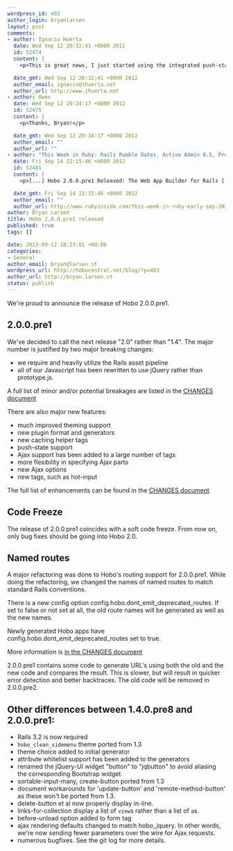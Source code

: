 ```yaml
--- 
wordpress_id: 403
author_login: bryanlarsen
layout: post
comments: 
- author: Ignacio Huerta
  date: Wed Sep 12 20:32:41 +0000 2012
  id: 52474
  content: |
    <p>This is great news, I just started using the integrated push-state in Hobo 1.4 and it works amazingly well :)</p>

  date_gmt: Wed Sep 12 20:32:41 +0000 2012
  author_email: ignacio@ihuerta.net
  author_url: http://www.ihuerta.net
- author: Owen
  date: Wed Sep 12 20:34:17 +0000 2012
  id: 52475
  content: |
    <p>Thanks, Bryan!</p>

  date_gmt: Wed Sep 12 20:34:17 +0000 2012
  author_email: ""
  author_url: ""
- author: "This Week in Ruby: Rails Rumble Dates, Active Admin 0.5, Protected Methods in Ruby 2.0"
  date: Fri Sep 14 22:15:46 +0000 2012
  id: 52481
  content: |
    <p>[...] Hobo 2.0.0.pre1 Released: The Web App Builder for Rails [...]</p>

  date_gmt: Fri Sep 14 22:15:46 +0000 2012
  author_email: ""
  author_url: http://www.rubyinside.com/this-week-in-ruby-early-sep-2012-5933.html
author: Bryan Larsen
title: Hobo 2.0.0.pre1 released
published: true
tags: []

date: 2012-09-12 18:23:01 +00:00
categories: 
- General
author_email: bryan@larsen.st
wordpress_url: http://hobocentral.net/blog/?p=403
author_url: http://bryan.larsen.st
status: publish
---
```

We're proud to announce the release of Hobo 2.0.0.pre1.

## 2.0.0.pre1

We've decided to call the next release "2.0" rather than "1.4". The
major number is justified by two major breaking changes:

- we require and heavily utilize the Rails asset pipeline
- all of our Javascript has been rewritten to use jQuery rather than prototype.js.

A full list of minor and/or potential breakages are listed in the [CHANGES document](http://cookbook-1.4.hobocentral.net/manual/changes14#changes_from_hobo_13__hobojquery_13)

There are also major new features:

- much improved theming support
- new plugin format and generators
- new caching helper tags
- push-state support
- Ajax support has been added to a large number of tags
- more flexibility in specifying Ajax parts
- new Ajax options
- new tags, such as hot-input

The full list of enhancements can be found in the [CHANGES document](http://cookbook-1.4.hobocentral.net/manual/changes14#enhancements)

## Code Freeze

The release of 2.0.0.pre1 coincides with a soft code freeze. From now
on, only bug fixes should be going into Hobo 2.0.

## Named routes

A major refactoring was done to Hobo's routing support for 2.0.0.pre1.
While doing the refactoring, we changed the names of named routes to
match standard Rails conventions.

There is a new config option config.hobo.dont_emit_deprecated_routes.
If set to false or not set at all, the old route names will be
generated as well as the new names.

Newly generated Hobo apps have config.hobo.dont_emit_deprecated_routes
set to true.

More information is [in the CHANGES document](http://cookbook-1.4.hobocentral.net/manual/changes14#named_routes_names_changed_to_use_standard_rails_names)

2.0.0.pre1 contains some code to generate URL's using both the old and
the new code and compares the result. This is slower, but will result
in quicker error detection and better backtraces. The old code will be
removed in 2.0.0.pre2.

## Other differences between 1.4.0.pre8 and 2.0.0.pre1:

- Rails 3.2 is now required
- `hobo_clean_sidemenu` theme ported from 1.3
- theme choice added to initial generator
- attribute whitelist support has been added to the generators
- renamed the jQuery-UI widget "button" to "jqbutton" to avoid aliasing the corresponding Bootstrap widget.
- sortable-input-many, create-button ported from 1.3
- document workarounds for 'update-button' and 'remote-method-button' as these won't be ported from 1.3.
- delete-button et al now properly display in-line.
- links-for-collection display a list of `view`s rather than a list of `a`s.
- before-unload option added to form tag
- ajax rendering defaults changed to match hobo_jquery.   In other words, we're now sending fewer parameters over the wire for Ajax requests.
- numerous bugfixes.   See the git log for more details.
